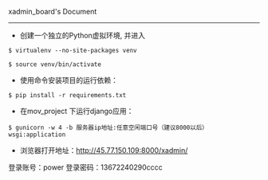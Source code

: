 ﻿xadmin_board's Document


---
*  创建一个独立的Python虚拟环境, 并进入

```
$ virtualenv --no-site-packages venv

$ source venv/bin/activate

```

*  使用命令安装项目的运行依赖：


```
$ pip install -r requirements.txt
```


* 在mov_project 下运行django应用：

```
$ gunicorn -w 4 -b 服务器ip地址:任意空闲端口号（建议8000以后） wsgi:application
```

*  浏览器打开地址：http://45.77.150.109:8000/xadmin/

登录账号：power     登录密码：13672240290cccc





